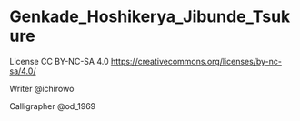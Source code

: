 # Genkade_Hoshikerya_Jibunde_Tsukure
License CC BY-NC-SA 4.0 https://creativecommons.org/licenses/by-nc-sa/4.0/
  
Writer @ichirowo
  
Calligrapher @od_1969
